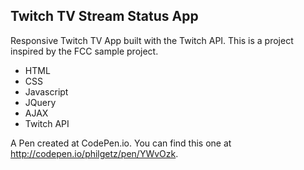 ## Twitch TV Stream Status App
Responsive Twitch TV App built with the Twitch API. This is a project inspired by the FCC sample project.

* HTML
* CSS
* Javascript
* JQuery
* AJAX
* Twitch API

A Pen created at CodePen.io. You can find this one at http://codepen.io/philgetz/pen/YWvOzk.

 